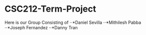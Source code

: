 # CSC212-Term-Project
Here is our Group Consisting of
⋅⋅*Daniel Sevilla 
⋅⋅*Mithilesh Pabba
⋅⋅*Joseph Fernandez
⋅⋅*Danny Tran
